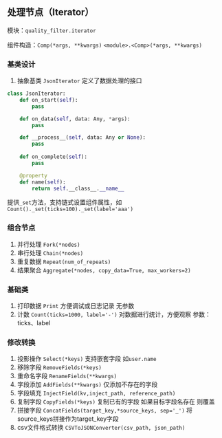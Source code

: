 ## 处理节点（Iterator）

模块：`quality_filter.iterator`

组件构造：`Comp(*args, **kwargs)` `<module>.<Comp>(*args, **kwargs)`


### 基类设计
1. 抽象基类 `JsonIterator` 定义了数据处理的接口
```python
class JsonIterator:
    def on_start(self):
        pass

    def on_data(self, data: Any, *args):
        pass

    def __process__(self, data: Any or None):
        pass
    
    def on_complete(self):
        pass

    @property
    def name(self):
        return self.__class__.__name__
```

提供`_set`方法，支持链式设置组件属性，如`Count()._set(ticks=100)._set(label='aaa')`

### 组合节点
1. 并行处理 `Fork(*nodes)`
2. 串行处理 `Chain(*nodes)`
3. 重复数据 `Repeat(num_of_repeats)`
4. 结果聚合 `Aggregate(*nodes, copy_data=True, max_workers=2)` 

### 基础类
1. 打印数据 `Print` 方便调试或日志记录 无参数
2. 计数 `Count(ticks=1000, label='-')` 对数据进行统计，方便观察 参数：ticks、label

### 修改转换
1. 投影操作 `Select(*keys)` 支持嵌套字段 如`user.name`
2. 移除字段 `RemoveFields(*keys)`
3. 重命名字段 `RenameFields(**kwargs)`
4. 字段添加 `AddFields(**kwargs)` 仅添加不存在的字段
5. 字段填充 `InjectField(kv,inject_path, reference_path)`
6. 复制字段 `CopyFields(*keys)` 复制已有的字段 如果目标字段名存在 则覆盖
7. 拼接字段 `ConcatFields(target_key,*source_keys, sep='_')` 将source_keys拼接作为target_key字段
8. csv文件格式转换 `CSVToJSONConverter(csv_path, json_path)`


